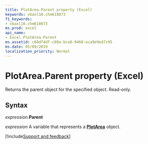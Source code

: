 ```yaml
---
title: PlotArea.Parent property (Excel)
keywords: vbaxl10.chm618073
f1_keywords:
- vbaxl10.chm618073
ms.prod: excel
api_name:
- Excel.PlotArea.Parent
ms.assetid: c60df4df-c09a-bce8-9460-eca9e9e47c95
ms.date: 05/09/2019
localization_priority: Normal
---
```



# PlotArea.Parent property (Excel)

Returns the parent object for the specified object. Read-only.


## Syntax

_expression_.**Parent**

_expression_ A variable that represents a **[PlotArea](Excel.PlotArea(object).md)** object.




[!include[Support and feedback](~/includes/feedback-boilerplate.md)]